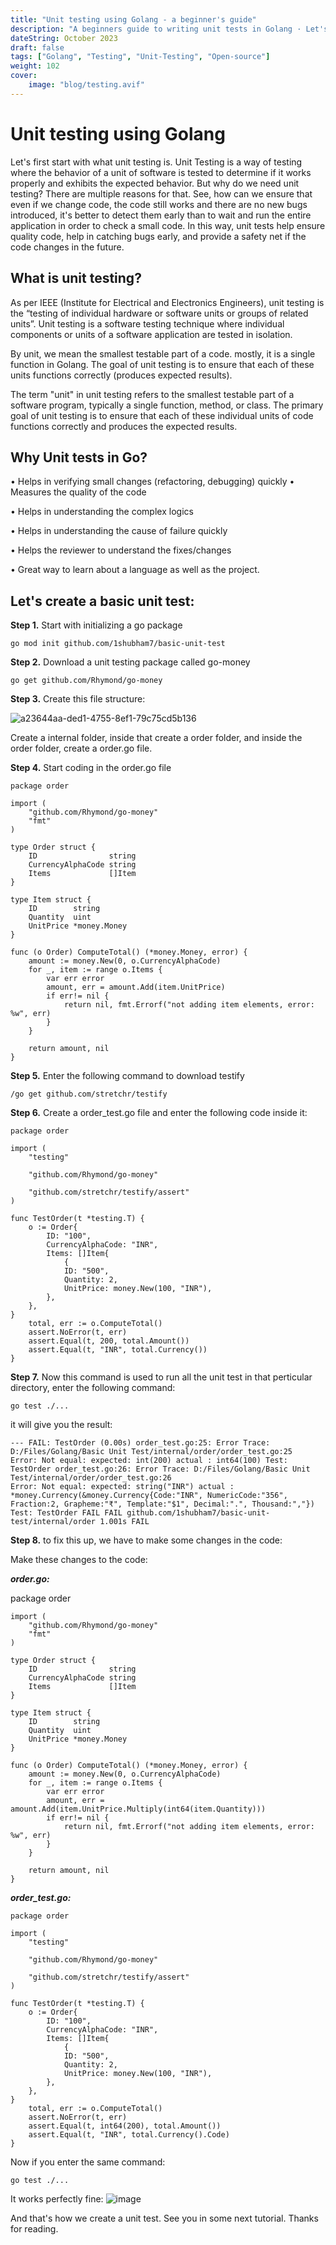 ```yaml
---
title: "Unit testing using Golang - a beginner's guide"
description: "A beginners guide to writing unit tests in Golang · Let's first start with what unit testing is. Unit Testing is a way of testing where the behavior of a..."
dateString: October 2023
draft: false
tags: ["Golang", "Testing", "Unit-Testing", "Open-source"]
weight: 102
cover:
    image: "blog/testing.avif"
---
```


# Unit testing using Golang

Let's first start with what unit testing is. Unit Testing is a way of testing where the behavior of a unit of software is tested to determine if it works properly and exhibits the expected behavior. But why do we need unit testing? There are multiple reasons for that. See, how can we ensure that even if we change code, the code still works and there are no new bugs introduced, it's better to detect them early than to wait and run the entire application in order to check a small code. In this way, unit tests help ensure quality code, help in catching bugs early, and provide a safety net if the code changes in the future.

## What is unit testing?

As per IEEE (Institute for Electrical and Electronics Engineers), unit testing is the “testing of individual hardware or software units or groups of related units”. Unit testing is a software testing technique where individual components or units of a software application are tested in isolation.

By unit, we mean the smallest testable part of a code. mostly, it is a single function in Golang. The goal of unit testing is to ensure that each of these units functions correctly (produces expected results).

The term "unit" in unit testing refers to the smallest testable part of a software program, typically a single function, method, or class. The primary goal of unit testing is to ensure that each of these individual units of code functions correctly and produces the expected results.

## Why Unit tests in Go?

• Helps in verifying small changes (refactoring, debugging) quickly • Measures the quality of the code

• Helps in understanding the complex logics

• Helps in understanding the cause of failure quickly

• Helps the reviewer to understand the fixes/changes

• Great way to learn about a language as well as the project.

## Let's create a basic unit test:

**Step 1.** Start with initializing a go package

`go mod init github.com/1shubham7/basic-unit-test`

**Step 2.** Download a unit testing package called go-money

`go get github.com/Rhymond/go-money`

**Step 3.** Create this file structure:

![a23644aa-ded1-4755-8ef1-79c75cd5b136](https://github.com/1Shubham7/project-currency/assets/116020663/6bac4247-0a73-4d3d-a61d-1f087c952d49)

Create a internal folder, inside that create a order folder, and inside the order folder, create a order.go file.

**Step 4.** Start coding in the order.go file

```
package order

import (
	"github.com/Rhymond/go-money"
	"fmt"
)

type Order struct {
	ID                string
	CurrencyAlphaCode string
	Items             []Item
}

type Item struct {
	ID        string
	Quantity  uint
	UnitPrice *money.Money
}

func (o Order) ComputeTotal() (*money.Money, error) {
	amount := money.New(0, o.CurrencyAlphaCode)
	for _, item := range o.Items {
		var err error
		amount, err = amount.Add(item.UnitPrice)
		if err!= nil {
			return nil, fmt.Errorf("not adding item elements, error: %w", err)
		}
	}

	return amount, nil
}
```


**Step 5.** Enter the following command to download testify

`/go get github.com/stretchr/testify`

**Step 6.** Create a order_test.go file and enter the following code inside it:

```
package order

import (
	"testing"

	"github.com/Rhymond/go-money"

	"github.com/stretchr/testify/assert"
)

func TestOrder(t *testing.T) {
	o := Order{
		ID: "100",
		CurrencyAlphaCode: "INR",
		Items: []Item{
			{
			ID: "500",
			Quantity: 2,
			UnitPrice: money.New(100, "INR"),
		},
	},
}
	total, err := o.ComputeTotal()
	assert.NoError(t, err)
	assert.Equal(t, 200, total.Amount())
	assert.Equal(t, "INR", total.Currency())
}
```

**Step 7.** Now this command is used to run all the unit test in that perticular directory, enter the following command:

`go test ./...`

it will give you the result:

```
--- FAIL: TestOrder (0.00s) order_test.go:25: Error Trace: D:/Files/Golang/Basic Unit Test/internal/order/order_test.go:25
Error: Not equal: expected: int(200) actual : int64(100) Test: TestOrder order_test.go:26: Error Trace: D:/Files/Golang/Basic Unit Test/internal/order/order_test.go:26
Error: Not equal: expected: string("INR") actual : *money.Currency(&money.Currency{Code:"INR", NumericCode:"356", Fraction:2, Grapheme:"₹", Template:"$1", Decimal:".", Thousand:","}) Test: TestOrder FAIL FAIL github.com/1shubham7/basic-unit-test/internal/order 1.001s FAIL
```

**Step 8.** to fix this up, we have to make some changes in the code:

Make these changes to the code:

***order.go:***


package order

```
import (
	"github.com/Rhymond/go-money"
	"fmt"
)

type Order struct {
	ID                string
	CurrencyAlphaCode string
	Items             []Item
}

type Item struct {
	ID        string
	Quantity  uint
	UnitPrice *money.Money
}

func (o Order) ComputeTotal() (*money.Money, error) {
	amount := money.New(0, o.CurrencyAlphaCode)
	for _, item := range o.Items {
		var err error
		amount, err = amount.Add(item.UnitPrice.Multiply(int64(item.Quantity)))
		if err!= nil {
			return nil, fmt.Errorf("not adding item elements, error: %w", err)
		}
	}

	return amount, nil
}
```

***order_test.go:***

```
package order

import (
	"testing"

	"github.com/Rhymond/go-money"

	"github.com/stretchr/testify/assert"
)

func TestOrder(t *testing.T) {
	o := Order{
		ID: "100",
		CurrencyAlphaCode: "INR",
		Items: []Item{
			{
			ID: "500",
			Quantity: 2,
			UnitPrice: money.New(100, "INR"),
		},
	},
}
	total, err := o.ComputeTotal()
	assert.NoError(t, err)
	assert.Equal(t, int64(200), total.Amount())
	assert.Equal(t, "INR", total.Currency().Code)
}
```

Now if you enter the same command:

`go test ./...`

It works perfectly fine:
![image](https://github.com/1Shubham7/project-currency/assets/116020663/b2c0cf06-6d50-4de9-b3fd-576643e739cc)

And that's how we create a unit test. See you in some next tutorial.
Thanks for reading.
